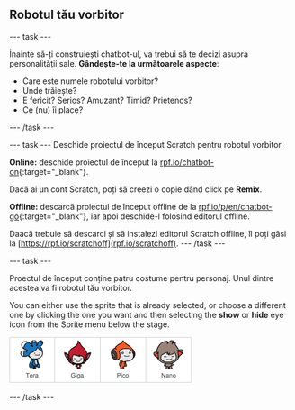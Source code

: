 ## Robotul tău vorbitor

\--- task \---

Înainte să-ți construiești chatbot-ul, va trebui să te decizi asupra personalității sale. **Gândește-te la următoarele aspecte**:

+ Care este numele robotului vorbitor?
+ Unde trăiește?
+ E fericit? Serios? Amuzant? Timid? Prietenos?
+ Ce (nu) îi place?

\--- /task \---

\--- task \--- Deschide proiectul de început Scratch pentru robotul vorbitor.

**Online:** deschide proiectul de început la [rpf.io/chatbot-on](http://rpf.io/chatbot-on){:target="_blank"}.

Dacă ai un cont Scratch, poți să creezi o copie dând click pe **Remix**.

**Offline:** descarcă proiectul de început offline de la [rpf.io/p/en/chatbot-go](http://rpf.io/p/en/chatbot-go){:target="_blank"}, iar apoi deschide-l folosind editorul offline.

Daacă trebuie să descarci și să instalezi editorul Scratch offline, îl poți găsi la [https://rpf.io/scratchoff](rpf.io/scratchoff). \--- /task \---

\--- task \---

Proectul de început conține patru costume pentru personaj. Unul dintre acestea va fi robotul tău vorbitor.

You can either use the sprite that is already selected, or choose a different one by clicking the one you want and then selecting the **show** or **hide** eye icon from the Sprite menu below the stage.

![Alege un personaj](images/chatbot-characters.png)

\--- /task \---